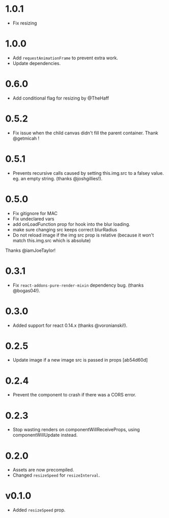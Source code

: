 # 1.0.1
* Fix resizing

# 1.0.0
* Add `requestAnimationFrame` to prevent extra work.
* Update dependencies.

# 0.6.0
* Add conditional flag for resizing by @TheHaff

# 0.5.2
* Fix issue when the child canvas didn't fill the parent container. Thank @getmicah !

# 0.5.1
* Prevents recursive calls caused by setting this.img.src to a falsey value. eg. an empty string. (thanks @joshgillies!).

# 0.5.0
* Fix gitignore for MAC
* Fix undeclared vars
* add onLoadFunction prop for hook into the blur loading.
* make sure changing src keeps correct blurRadius
* Do not reload image if the img src prop is relative (because it won't match this.img.src which is absolute)

Thanks @iamJoeTaylor!

# 0.3.1
* Fix `react-addons-pure-render-mixin` dependency bug. (thanks @bogas04!).

# 0.3.0
* Added support for react 0.14.x (thanks @voronianski!).

# 0.2.5
* Update image if a new image src is passed in props [ab54d60d]

# 0.2.4
* Prevent the component to crash if there was a CORS error.

# 0.2.3
* Stop wasting renders on componentWillReceiveProps, using componentWillUpdate instead.

# 0.2.0
* Assets are now precompiled.
* Changed `resizeSpeed` for `resizeInterval`.

# v0.1.0
* Added `resizeSpeed` prop.
